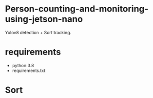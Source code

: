 # Person-counting-and-monitoring-using-jetson-nano
Yolov8 detection + Sort tracking.

# requirements
- python 3.8
- requirements.txt

# Sort
